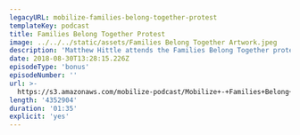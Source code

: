 ```yaml
---
legacyURL: mobilize-families-belong-together-protest
templateKey: podcast
title: Families Belong Together Protest
image: ../../../static/assets/Families Belong Together Artwork.jpeg
description: 'Matthew Hittle attends the Families Belong Together protest in New York City.'
date: 2018-08-30T13:28:15.226Z
episodeType: 'bonus'
episodeNumber: ''
url: >-
  https://s3.amazonaws.com/mobilize-podcast/Mobilize+-+Families+Belong+Together+Protest.mp3
length: '4352904'
duration: '01:35'
explicit: 'yes'
---
```

